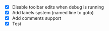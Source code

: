 - [x] Disable toolbar edits when debug is running
- [x] Add labels system (named line to goto)
- [x] Add comments support
- [x] Test
